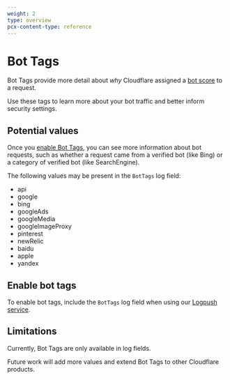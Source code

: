 ```yaml
---
weight: 2
type: overview
pcx-content-type: reference
---
```


# Bot Tags

Bot Tags provide more detail about _why_ Cloudflare assigned a [bot score](/concepts/bot-score) to a request.

Use these tags to learn more about your bot traffic and better inform security settings.

## Potential values

Once you [enable Bot Tags](#enable-bot-tags), you can see more information about bot requests, such as whether a request came from a verified bot (like Bing) or a category of verified bot (like SearchEngine).

The following values may be present in the `BotTags` log field:

- api
- google
- bing
- googleAds
- googleMedia
- googleImageProxy
- pinterest
- newRelic
- baidu
- apple
- yandex

## Enable bot tags

To enable bot tags, include the `BotTags` log field when using our [Logpush service](https://developers.cloudflare.com/logs/about).

## Limitations

Currently, Bot Tags are only available in log fields.

Future work will add more values and extend Bot Tags to other Cloudflare products.
